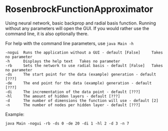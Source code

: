 # RosenbrockFunctionApproximator
Using neural network, basic backprop and radial basis function.
Running without any parameters will open the GUI.  If you would rather use the command line, it is also optionally there.

For help with the command line parameters, use `java Main -h`

```
-nogui  Runs the application without a GUI - default [False]     Takes no parameter
-h      Displays the help text   Takes no parameter
-rb     Sets the network to use radial basis - default [False]   Takes no parameter
-ds     The start point for the data (example) generation - default [???]
-de     The end point for the data (example) generation - default [???]
-di     The incrementation of the data point - default [???]
-hl     The amount of hidden layers - default [???]
-d      The number of dimensions the function will use - default [2]
-n      The number of nodes per hidden layer - default [???]
```

Example:
```
java Main -nogui -rb -ds 0 -de 20 -di 1 -hl 2 -d 3 -n 7
```